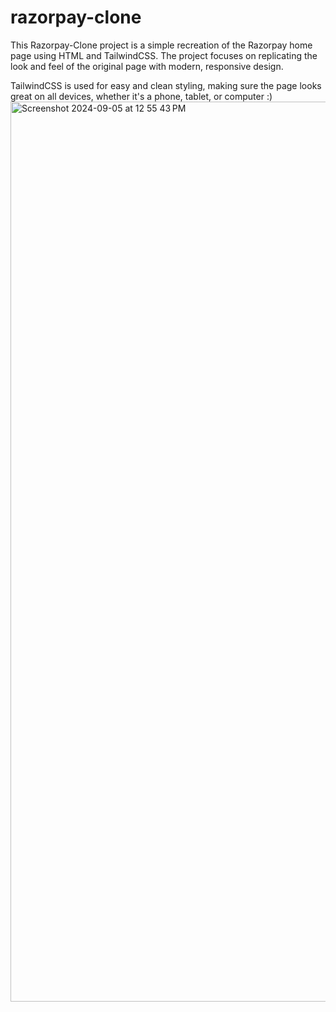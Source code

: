 # razorpay-clone
This Razorpay-Clone project is a simple recreation of the Razorpay home page using HTML and TailwindCSS. The project focuses on replicating the look and feel of the original page with modern, responsive design.

TailwindCSS is used for easy and clean styling, making sure the page looks great on all devices, whether it's a phone, tablet, or computer :)<img width="1440" alt="Screenshot 2024-09-05 at 12 55 43 PM" src="https://github.com/user-attachments/assets/79b293dc-2a29-441f-bd90-18a7bda5a00d">


